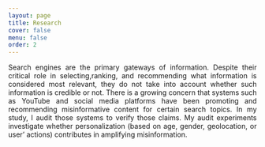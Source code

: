 ```yaml
---
layout: page
title: Research
cover: false
menu: false
order: 2
---
```


<p align="justify">Search engines are the primary gateways of information. Despite their critical role in selecting,ranking, and recommending what information is considered most relevant, they do not take into account whether such information is credible or not. There is a growing concern that systems such as YouTube and social media platforms have been promoting and recommending misinformative content for certain search topics. In my study, I audit those systems to verify those claims. My audit experiments investigate whether personalization (based on age, gender, geolocation, or user’ actions) contributes in amplifying misinformation.</p>